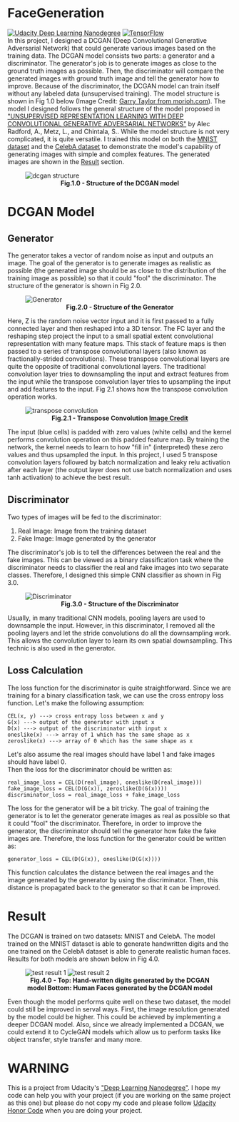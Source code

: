 # FaceGeneration
[![Udacity Deep Learning Nanodegree](https://img.shields.io/badge/Udacity-Deep%20Learning%20ND-deepskyblue?style=flat&logo=udacity)](https://www.udacity.com/course/deep-learning-nanodegree--nd101)
[![TensorFlow](https://img.shields.io/badge/%20-TensorFlow-grey?style=flat&logo=tensorflow)](https://www.tensorflow.org/) \
In this project, I designed a DCGAN (Deep Convolutional Generative Adversarial Network) that could generate various images based on the training data. 
The DCGAN model consists two parts: a generator and a discriminator. 
The generator's job is to generate images as close to the ground truth images as possible. 
Then, the discriminator will compare the generated images with ground truth image and tell the generator how to improve.
Because of the discriminator, the DCGAN model can train itself without any labeled data (unsupervised training).
The model structure is shown in Fig 1.0 below (Image Credit: [Garry Taylor from morioh.com](https://morioh.com/p/93609ebc63df)). 
The model I designed follows the general structure of the model proposed in ["UNSUPERVISED REPRESENTATION LEARNING WITH DEEP CONVOLUTIONAL GENERATIVE ADVERSARIAL NETWORKS"](https://arxiv.org/pdf/1511.06434.pdf) by Alec Radford, A., Metz, L., and Chintala, S..
While the model structure is not very complicated, it is quite versatile. 
I trained this model on both the [MNIST dataset](http://yann.lecun.com/exdb/mnist/) and the [CelebA dataset](http://mmlab.ie.cuhk.edu.hk/projects/CelebA.html) to demonstrate the model's capability of generating images with simple and complex features. 
The generated images are shown in the [Result](#result) section.
<figure>
<img src="https://github.com/xSegFaultx/FaceGeneration/raw/master/images/fig1.0.png" alt="dcgan structure">
<figcaption align = "center"><b>Fig.1.0 - Structure of the DCGAN model </b></figcaption>
</figure>

# DCGAN Model
## Generator
The generator takes a vector of random noise as input and outputs an image.
The goal of the generator is to generate images as realistic as possible (the generated image should be as close to the distribution of the training image as possible) so that it could "fool" the discriminator.
The structure of the generator is shown in Fig 2.0.
<figure>
<img src="https://github.com/xSegFaultx/FaceGeneration/raw/master/images/fig2.0.png" alt="Generator">
<figcaption align = "center"><b>Fig.2.0 - Structure of the Generator </b></figcaption>
</figure>


Here, Z is the random noise vector input and it is first passed to a fully connected layer and then reshaped into a 3D tensor. 
The FC layer and the reshaping step project the input to a small spatial extent convolutional representation with many feature maps. 
This stack of feature maps is then passed to a series of transpose convolutional layers (also known as fractionally-strided convolutions).
These transpose convolutional layers are quite the opposite of traditional convolutional layers. 
The traditional convolution layer tries to downsampling the input and extract features from the input while the transpose convolution layer tries to upsampling the input and add features to the input. 
Fig 2.1 shows how the transpose convolution operation works. 
<figure>
<img src="https://github.com/xSegFaultx/FaceGeneration/raw/master/images/fig2.1.gif" alt="transpose convolution">
<figcaption align = "center"><b>Fig.2.1 - Transpose Convolution <a href="https://github.com/vdumoulin/conv_arithmetic">Image Credit</a> </b></figcaption>
</figure>


The input (blue cells) is padded with zero values (white cells) and the kernel performs convolution operation on this padded feature map. 
By training the network, the kernel needs to learn to how "fill in" (interpreted) these zero values and thus upsampled the input. 
In this project, I used 5 transpose convolution layers followed by batch normalization and leaky relu activation after each layer (the output layer does not use batch normalization and uses tanh activation) to achieve the best result.

## Discriminator
Two types of images will be fed to the discriminator:
1. Real Image: Image from the training dataset
2. Fake Image: Image generated by the generator

The discriminator's job is to tell the differences between the real and the fake images. 
This can be viewed as a binary classification task where the discriminator needs to classifier the real and fake images into two separate classes. 
Therefore, I designed this simple CNN classifier as shown in Fig 3.0.
<figure>
<img src="https://github.com/xSegFaultx/FaceGeneration/raw/master/images/fig3.0.png" alt="Discriminator">
<figcaption align = "center"><b>Fig.3.0 - Structure of the Discriminator </b></figcaption>
</figure>


Usually, in many traditional CNN models, pooling layers are used to downsample the input. 
However, in this discriminator, I removed all the pooling layers and let the stride convolutions do all the downsampling work.
This allows the convolution layer to learn its own spatial downsampling.
This technic is also used in the generator.

## Loss Calculation
The loss function for the discriminator is quite straightforward. 
Since we are training for a binary classification task, we can use the cross entropy loss function. 
Let's make the following assumption:
```
CEL(x, y) ---> cross entropy loss between x and y
G(x) ---> output of the generator with input x
D(x) ---> output of the discriminator with input x
oneslike(x) ---> array of 1 which has the same shape as x
zeroslike(x) ---> array of 0 which has the same shape as x
```
Let's also assume the real images should have label 1 and fake images should have label 0. \
Then the loss for the discriminator chould be written as:
```
real_image_loss = CEL(D(real_image), oneslike(D(real_image)))
fake_image_loss = CEL(D(G(x)), zeroslike(D(G(x))))
discriminator_loss = real_image_loss + fake_image_loss
```
The loss for the generator will be a bit tricky. 
The goal of training the generator is to let the generator generate images as real as possible so that it could "fool" the discriminator. 
Therefore, in order to improve the generator, the discriminator should tell the generator how fake the fake images are. 
Therefore, the loss function for the generator could be written as:
```
generator_loss = CEL(D(G(x)), oneslike(D(G(x))))
```
This function calculates the distance between the real images and the image generated by the generator by using the discriminator. 
Then, this distance is propagated back to the generator so that it can be improved.


# Result
The DCGAN is trained on two datasets: MNIST and CelebA. 
The model trained on the MNIST dataset is able to generate handwritten digits and the one trained on the CelebA dataset is able to generate realistic human faces. 
Results for both models are shown below in Fig 4.0.
<figure>
<img src="https://github.com/xSegFaultx/FaceGeneration/raw/master/images/fig4.0a.png" alt="test result 1">
<img src="https://github.com/xSegFaultx/FaceGeneration/raw/master/images/fig4.0b.png" alt="test result 2">
<figcaption align = "center"><b>Fig.4.0 - Top: Hand-written digits generated by the DCGAN model Bottom: Human Faces generated by the DCGAN model </b></figcaption>
</figure>


Even though the model performs quite well on these two dataset, the model could still be improved in serval ways. 
First, the image resolution generated by the model could be higher. 
This could be achieved by implementing a deeper DCGAN model. 
Also, since we already implemented a DCGAN, we could extend it to CycleGAN models which allow us to perform tasks like object transfer, style transfer and many more.

# WARNING
This is a project from Udacity's ["Deep Learning Nanodegree"](https://www.udacity.com/course/deep-learning-nanodegree--nd101). I hope my code can help you with your project (if you are working on the same project as this one) but please do not copy my code and please follow [Udacity Honor Code](https://www.udacity.com/legal/community-guidelines) when you are doing your project.

